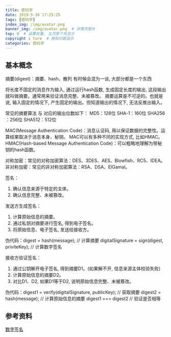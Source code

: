```yaml
---
title: 密码学
date: 2019-5-16 17:25:25
tags: [密码学]
index_img: /img/avatar.png
banner_img: /img/avatar.png  # 详情页图片
top: 9  # 设置权重, 主页那个先显示
copyright : ture  # 授权问题显示
categories: 密码学
---
```


<!-- more -->

## 基本概念

摘要(digest)：摘要、hash、散列 有时候会混为一谈, 大部分都是一个东西

将长度不固定的消息作为输入, 通过运行hash函数, 生成固定长度的输出, 这段输出就叫做摘要。通常用来验证消息完整、未被篡改。
摘要运算是不可逆的。也就是说, 输入固定的情况下, 产生固定的输出。但知道输出的情况下, 无法反推出输入。

常见的摘要算法 与 对应的输出位数如下：
MD5：128位
SHA-1：160位
SHA256 ：256位
SHA512：512位

MAC(Message Authentication Code)：消息认证码, 用以保证数据的完整性。运算结果取决于消息本身、秘钥。
MAC可以有多种不同的实现方式, 比如HMAC。
HMAC(Hash-based Message Authentication Code)：可以粗略地理解为带秘钥的hash函数。

对称加密：常见的对称加密算法：DES、3DES、AES、Blowfish、RC5、IDEA。
非对称加密：常见的非对称加密算法：RSA、DSA、ElGamal。

签名：

1. 确认信息来源于特定的主体。
2. 确认信息完整、未被篡改。

发送方生成签名：

1. 计算原始信息的摘要。
2. 通过私钥对摘要进行签名, 得到电子签名。
3. 将原始信息、电子签名, 发送给接收方。

伪代码：digest = hash(message); // 计算摘要
digitalSignature = sign(digest, priviteKey); // 计算数字签名

接收方验证签名：

1. 通过公钥解开电子签名, 得到摘要D1。(如果解不开, 信息来源主体校验失败)
2. 计算原始信息的摘要D2。
3. 对比D1、D2, 如果D1等于D2, 说明原始信息完整、未被篡改。

伪代码：digest1 = verify(digitalSignature, publicKey); // 获取摘要
digest2 = hash(message); // 计算原始信息的摘要
digest1 === digest2 // 验证是否相等

## 参考资料
[数字签名](http://www.ruanyifeng.com/blog/2011/08/what_is_a_digital_signature.html)




